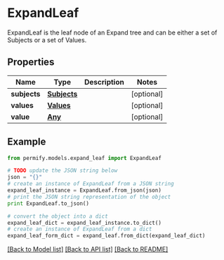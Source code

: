# ExpandLeaf

ExpandLeaf is the leaf node of an Expand tree and can be either a set of Subjects or a set of Values.

## Properties

Name | Type | Description | Notes
------------ | ------------- | ------------- | -------------
**subjects** | [**Subjects**](Subjects.md) |  | [optional] 
**values** | [**Values**](Values.md) |  | [optional] 
**value** | [**Any**](Any.md) |  | [optional] 

## Example

```python
from permify.models.expand_leaf import ExpandLeaf

# TODO update the JSON string below
json = "{}"
# create an instance of ExpandLeaf from a JSON string
expand_leaf_instance = ExpandLeaf.from_json(json)
# print the JSON string representation of the object
print ExpandLeaf.to_json()

# convert the object into a dict
expand_leaf_dict = expand_leaf_instance.to_dict()
# create an instance of ExpandLeaf from a dict
expand_leaf_form_dict = expand_leaf.from_dict(expand_leaf_dict)
```
[[Back to Model list]](../README.md#documentation-for-models) [[Back to API list]](../README.md#documentation-for-api-endpoints) [[Back to README]](../README.md)


